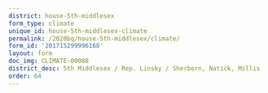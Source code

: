 ```yaml
---
district: house-5th-middlesex
form_type: climate
unique_id: house-5th-middlesex-climate
permalink: /2020bq/house-5th-middlesex/climate/
form_id: '201715299996168'
layout: form
doc_img: CLIMATE-00088
district_desc: 5th Middlesex / Rep. Linsky / Sherborn, Natick, Millis
order: 64
---
```

